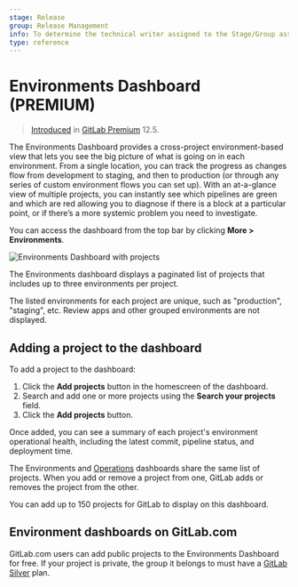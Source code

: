 ```yaml
---
stage: Release
group: Release Management
info: To determine the technical writer assigned to the Stage/Group associated with this page, see https://about.gitlab.com/handbook/engineering/ux/technical-writing/#assignments
type: reference
---
```


# Environments Dashboard **(PREMIUM)**

> [Introduced](https://gitlab.com/gitlab-org/gitlab/-/issues/3713) in [GitLab Premium](https://about.gitlab.com/pricing/) 12.5.

The Environments Dashboard provides a cross-project
environment-based view that lets you see the big picture
of what is going on in each environment. From a single
location, you can track the progress as changes flow
from development to staging, and then to production (or
through any series of custom environment flows you can set up).
With an at-a-glance view of multiple projects, you can instantly
see which pipelines are green and which are red allowing you to
diagnose if there is a block at a particular point, or if there’s
a more systemic problem you need to investigate.

You can access the dashboard from the top bar by clicking
**More > Environments**.

![Environments Dashboard with projects](img/environments_dashboard_v12_5.png)

The Environments dashboard displays a paginated list of projects that includes
up to three environments per project.

The listed environments for each project are unique, such as
"production", "staging", etc. Review apps and other grouped
environments are not displayed.

## Adding a project to the dashboard

To add a project to the dashboard:

1. Click the **Add projects** button in the homescreen of the dashboard.
1. Search and add one or more projects using the **Search your projects** field.
1. Click the **Add projects** button.

Once added, you can see a summary of each project's environment operational
health, including the latest commit, pipeline status, and deployment time.

The Environments and [Operations](../../user/operations_dashboard/index.md)
dashboards share the same list of projects. When you add or remove a
project from one, GitLab adds or removes the project from the other.

You can add up to 150 projects for GitLab to display on this dashboard.

## Environment dashboards on GitLab.com

GitLab.com users can add public projects to the Environments
Dashboard for free. If your project is private, the group it belongs
to must have a [GitLab Silver](https://about.gitlab.com/pricing/) plan.
